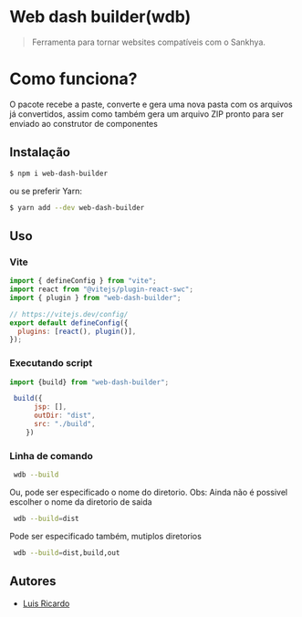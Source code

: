 # Web dash builder(wdb)

> Ferramenta para tornar websites compatíveis com o Sankhya.
# Como funciona?

 O pacote recebe a paste, converte e gera uma nova pasta com os arquivos já convertidos, assim como também gera um arquivo ZIP pronto para ser enviado ao construtor de componentes
 
## Instalação
```sh
$ npm i web-dash-builder
```
ou se preferir Yarn:

```sh
$ yarn add --dev web-dash-builder
```

## Uso

### Vite

```js
import { defineConfig } from "vite";
import react from "@vitejs/plugin-react-swc";
import { plugin } from "web-dash-builder";

// https://vitejs.dev/config/
export default defineConfig({
  plugins: [react(), plugin()],
});
```
### Executando script

```js
import {build} from "web-dash-builder";

 build({
      jsp: [],
      outDir: "dist",
      src: "./build",
    })
```
### Linha de comando

```sh
 wdb --build
```
Ou, pode ser especificado o nome do diretorio. Obs: Ainda não é possivel escolher o nome da diretorio de saida

```sh
 wdb --build=dist
```
Pode ser especificado também, mutiplos diretorios

```sh
 wdb --build=dist,build,out
```

## Autores

- [Luis Ricardo](https://github.com/Luisricardo2825)

